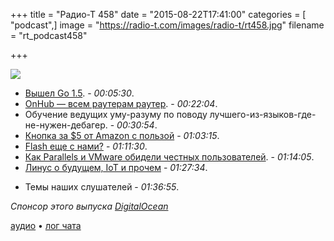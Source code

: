+++
title = "Радио-Т 458"
date = "2015-08-22T17:41:00"
categories = [ "podcast",]
image = "https://radio-t.com/images/radio-t/rt458.jpg"
filename = "rt_podcast458"

+++

![](https://radio-t.com/images/radio-t/rt458.jpg)

* [Вышел Go 1.5](http://habrahabr.ru/post/265115/). - *00:05:30*.
* [OnHub — всем раутерам раутер](https://on.google.com/hub/). - *00:22:04*.
* Обучение ведущих уму-разуму по поводу лучшего-из-языков-где-не-нужен-дебагер. - *00:30:54*.
* [Кнопка за $5 от Amazon с пользой](http://social.techcrunch.com/2015/08/17/amazons-5-dash-button-already-hacked-to-do-other-stuff-beyond-giving-amazon-money/) - *01:03:15*.
* [Flash еще с нами?](http://gizmodo.com/when-is-flash-finally-going-to-die-1725511417) - *01:11:30*.
* [Как Parallels и VMware обидели честных пользователей](http://arstechnica.com/information-technology/2015/08/year-old-parallels-and-vmware-software-wont-be-updated-for-windows-10). - *01:14:05*.
* [Линус о будущем, IoT и прочем](http://www.geekwire.com/2015/linus-torvalds-on-the-state-of-software-security-the-internet-of-things-and-the-future-of-linux/) - *01:27:34*.
- Темы наших слушателей - *01:36:55*.

_Спонсор этого выпуска [DigitalOcean](https://www.digitalocean.com)_

[аудио](https://cdn.radio-t.com/rt_podcast458.mp3) • [лог чата](http://chat.radio-t.com/logs/radio-t-458.html)
<audio src="https://cdn.radio-t.com/rt_podcast458.mp3" preload="none"></audio>
